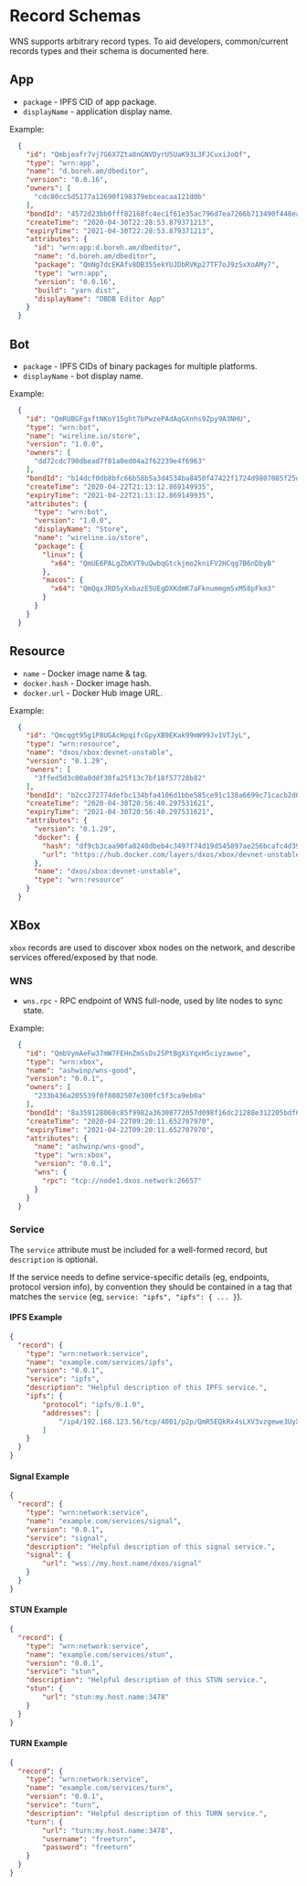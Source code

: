 # Record Schemas

WNS supports arbitrary record types. To aid developers, common/current records types and their schema is documented here.

## App

* `package` - IPFS CID of app package.
* `displayName` - application display name.

Example:

```json
  {
    "id": "Qmbjeafr7vj7G6X7Zta8nGNVDyrU5UaK93L3FJCuxiJoQf",
    "type": "wrn:app",
    "name": "d.boreh.am/dbeditor",
    "version": "0.0.16",
    "owners": [
      "cdc80cc5d5177a12690f198379ebceacaa121d0b"
    ],
    "bondId": "4572d23bb0fff82168fc4ec1f61e35ac796d7ea7266b713490f448eaf7063879",
    "createTime": "2020-04-30T22:28:53.879371213",
    "expiryTime": "2021-04-30T22:28:53.879371213",
    "attributes": {
      "id": "wrn:app:d.boreh.am/dbeditor",
      "name": "d.boreh.am/dbeditor",
      "package": "QmNg7dcEKAfv8DB355ekYUJDbRVKp27TF7oJ9zSxXoAMy7",
      "type": "wrn:app",
      "version": "0.0.16",
      "build": "yarn dist",
      "displayName": "DBDB Editor App"
    }
  }
```

## Bot

* `package` - IPFS CIDs of binary packages for multiple platforms.
* `displayName` - bot display name.

Example:

```json
  {
    "id": "QmRUBGFgxftNKoY15ght7bPwzePAdAqGXnhs9Zpy9A3NHU",
    "type": "wrn:bot",
    "name": "wireline.io/store",
    "version": "1.0.0",
    "owners": [
      "dd72cdc790dbead7f01a0ed04a2f62239e4f6963"
    ],
    "bondId": "b14dcf0db8bfc66b58b5a3d4534ba8450f47422f1724d9807085f25de4a0f3ef",
    "createTime": "2020-04-22T21:13:12.869149935",
    "expiryTime": "2021-04-22T21:13:12.869149935",
    "attributes": {
      "type": "wrn:bot",
      "version": "1.0.0",
      "displayName": "Store",
      "name": "wireline.io/store",
      "package": {
        "linux": {
          "x64": "QmUE6PALgZbKVT9uQwbqGtckjmo2kniFV2HCqg7B6nDbyB"
        },
        "macos": {
          "x64": "QmQqxJRD5yXxbazE5UEgDXKdmK7aFknummgm5xM58pFkm3"
        }
      }
    }
  }
```

## Resource

* `name` - Docker image name & tag.
* `docker.hash` - Docker image hash.
* `docker.url` - Docker Hub image URL.

Example:

```json
  {
    "id": "Qmcqgt95g1P8UGAcHpqifcGpyXB9EKak99mW99Jv1VTJyL",
    "type": "wrn:resource",
    "name": "dxos/xbox:devnet-unstable",
    "version": "0.1.29",
    "owners": [
      "3ffed5d3c00a0ddf30fa25f13c7bf18f57728b82"
    ],
    "bondId": "b2cc272774defbc134bfa4106d1bbe585ce91c138a6699c71cacb2d09911bf85",
    "createTime": "2020-04-30T20:56:40.297531621",
    "expiryTime": "2021-04-30T20:56:40.297531621",
    "attributes": {
      "version": "0.1.29",
      "docker": {
        "hash": "df9cb3caa90fa8240dbeb4c3497f74d19d545897ae256bcafc4d3976c5c7940e",
        "url": "https://hub.docker.com/layers/dxos/xbox/devnet-unstable-0.1.29/images/sha256-df9cb3caa90fa8240dbeb4c3497f74d19d545897ae256bcafc4d3976c5c7940e"
      },
      "name": "dxos/xbox:devnet-unstable",
      "type": "wrn:resource"
    }
  }
```

## XBox

`xbox` records are used to discover xbox nodes on the network, and describe services offered/exposed by that node.

### WNS

* `wns.rpc` - RPC endpoint of WNS full-node, used by lite nodes to sync state.

Example:

```json
  {
    "id": "QmbVymAeFw37mW7FEHnZmSsDs25PtBgXiYqxH5ciyzawoe",
    "type": "wrn:xbox",
    "name": "ashwinp/wns-good",
    "version": "0.0.1",
    "owners": [
      "233b436a205539f0f8082507e300fc5f3ca9eb0a"
    ],
    "bondId": "8a359128068c85f9982a36308772057d098f16dc21288e312205bdf60a6961e9",
    "createTime": "2020-04-22T09:20:11.652707970",
    "expiryTime": "2021-04-22T09:20:11.652707970",
    "attributes": {
      "name": "ashwinp/wns-good",
      "type": "wrn:xbox",
      "version": "0.0.1",
      "wns": {
        "rpc": "tcp://node1.dxos.network:26657"
      }
    }
  }
```

### Service

The `service` attribute must be included for a well-formed record, but `description` is optional.

If the service needs to define service-specific details (eg, endpoints, protocol version info), by convention they
should be contained in a tag that matches the `service` (eg, `service: "ipfs", "ipfs": { ... }`).

#### IPFS Example
```json
{
  "record": {
    "type": "wrn:network:service",
    "name": "example.com/services/ipfs",
    "version": "0.0.1",
    "service": "ipfs",
    "description": "Helpful description of this IPFS service.",
    "ipfs": {
        "protocol": "ipfs/0.1.0",
        "addresses": [
            "/ip4/192.168.123.56/tcp/4001/p2p/QmR5EQkRx4sLXV3vzgewe3UyXxZJXr4hwL2uwcTScrRtFE"
        ]
    }
  }
}
```
#### Signal Example
```json
{
  "record": {
    "type": "wrn:network:service",
    "name": "example.com/services/signal",
    "version": "0.0.1",
    "service": "signal",
    "description": "Helpful description of this signal service.",
    "signal": {
        "url": "wss://my.host.name/dxos/signal"
    }
  }
}
```

#### STUN Example
```json
{
  "record": {
    "type": "wrn:network:service",
    "name": "example.com/services/stun",
    "version": "0.0.1",
    "service": "stun",
    "description": "Helpful description of this STUN service.",
    "stun": {
        "url": "stun:my.host.name:3478"
    }
  }
}
```

#### TURN Example
```json
{
  "record": {
    "type": "wrn:network:service",
    "name": "example.com/services/turn",
    "version": "0.0.1",
    "service": "turn",
    "description": "Helpful description of this TURN service.",
    "turn": {
        "url": "turn:my.host.name:3478",
        "username": "freeturn",
        "password": "freeturn"
    }
  }
}
```

